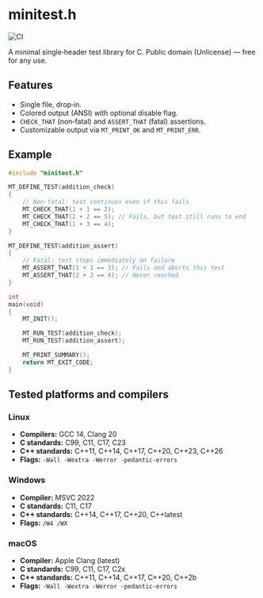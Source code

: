 # minitest.h

![CI](https://github.com/rsore/minitest/actions/workflows/selftest.yml/badge.svg)

A minimal single‑header test library for C.
Public domain (Unlicense) — free for any use.

## Features

- Single file, drop‑in.
- Colored output (ANSI) with optional disable flag.
- `CHECK_THAT` (non‑fatal) and `ASSERT_THAT` (fatal) assertions.
- Customizable output via `MT_PRINT_OK` and `MT_PRINT_ERR`.

## Example

```c
#include "minitest.h"

MT_DEFINE_TEST(addition_check)
{
    // Non-fatal: test continues even if this fails
    MT_CHECK_THAT(1 + 1 == 2);
    MT_CHECK_THAT(2 + 2 == 5); // Fails, but test still runs to end
    MT_CHECK_THAT(1 + 3 == 4);
}

MT_DEFINE_TEST(addition_assert)
{
    // Fatal: test stops immediately on failure
    MT_ASSERT_THAT(1 + 1 == 3); // Fails and aborts this test
    MT_ASSERT_THAT(2 + 2 == 4); // Never reached
}

int
main(void)
{
    MT_INIT();

    MT_RUN_TEST(addition_check);
    MT_RUN_TEST(addition_assert);

    MT_PRINT_SUMMARY();
    return MT_EXIT_CODE;
}
```

## Tested platforms and compilers

### Linux
- **Compilers:** GCC 14, Clang 20
- **C standards:** C99, C11, C17, C23
- **C++ standards:** C++11, C++14, C++17, C++20, C++23, C++26
- **Flags:** `-Wall -Wextra -Werror -pedantic-errors`

### Windows
- **Compiler:** MSVC 2022
- **C standards:** C11, C17
- **C++ standards:** C++14, C++17, C++20, C++latest
- **Flags:** `/W4 /WX`

### macOS
- **Compiler:** Apple Clang (latest)
- **C standards:** C99, C11, C17, C2x
- **C++ standards:** C++11, C++14, C++17, C++20, C++2b
- **Flags:** `-Wall -Wextra -Werror -pedantic-errors`
